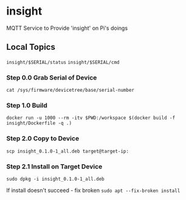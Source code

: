 # insight
MQTT Service to Provide 'insight' on Pi's doings

## Local Topics
`insight/$SERIAL/status`
`insight/$SERIAL/cmd`

### Step 0.0 Grab Serial of Device
`cat /sys/firmware/devicetree/base/serial-number`

### Step 1.0 Build
`docker run -u 1000 --rm -itv $PWD:/workspace $(docker build -f insight/Dockerfile -q .) `

### Step 2.0 Copy to Device
`scp insight_0.1.0-1_all.deb target@target-ip:`

### Step 2.1 Install on Target Device
`sudo dpkg -i insight_0.1.0-1_all.deb`

If install doesn't succeed - fix broken
`sudo apt --fix-broken install`